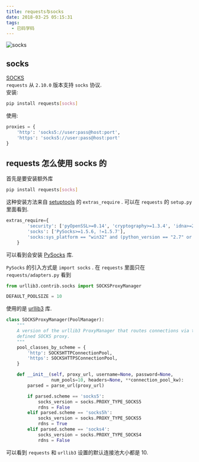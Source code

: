 ```yaml
---
title: requests与socks
date: 2018-03-25 05:15:31
tags:
  - 已码学码
---
```


![socks](/blog/assert/2018-03-25.png)

## socks

[SOCKS](http://docs.python-requests.org/en/master/user/advanced/#socks)  
`requests` 从 `2.10.0` 版本支持 `socks` 协议.  
安装:

```bash
pip install requests[socks]
```

使用:

```python
proxies = {
    'http': 'socks5://user:pass@host:port',
    'https': 'socks5://user:pass@host:port'
}
```

## requests 怎么使用 socks 的

首先是要安装额外库

```bash
pip install requests[socks]
```

这种安装方法来自 [setuptools](http://setuptools.readthedocs.io/en/latest/setuptools.html) 的 `extras_require` . 可以在 `requests` 的 `setup.py` 里面看到.

```python
extras_require={
        'security': ['pyOpenSSL>=0.14', 'cryptography>=1.3.4', 'idna>=2.0.0'],
        'socks': ['PySocks>=1.5.6, !=1.5.7'],
        'socks:sys_platform == "win32" and (python_version == "2.7" or python_version == "2.6")': ['win_inet_pton'],
    }
```

可以看到会安装 [PySocks](https://github.com/Anorov/PySocks) 库.

`PySocks` 的引入方式是 `import socks` . 在 `requests` 里面只在 `requests/adapters.py` 看到

```python
from urllib3.contrib.socks import SOCKSProxyManager

DEFAULT_POOLSIZE = 10
```

使用的是 [urllib3](https://github.com/shazow/urllib3/) 库.

```python
class SOCKSProxyManager(PoolManager):
    """
    A version of the urllib3 ProxyManager that routes connections via the
    defined SOCKS proxy.
    """
    pool_classes_by_scheme = {
        'http': SOCKSHTTPConnectionPool,
        'https': SOCKSHTTPSConnectionPool,
    }

    def __init__(self, proxy_url, username=None, password=None,
                 num_pools=10, headers=None, **connection_pool_kw):
        parsed = parse_url(proxy_url)

        if parsed.scheme == 'socks5':
            socks_version = socks.PROXY_TYPE_SOCKS5
            rdns = False
        elif parsed.scheme == 'socks5h':
            socks_version = socks.PROXY_TYPE_SOCKS5
            rdns = True
        elif parsed.scheme == 'socks4':
            socks_version = socks.PROXY_TYPE_SOCKS4
            rdns = False
```

可以看到 `requests` 和 `urllib3` 设置的默认连接池大小都是 10.
